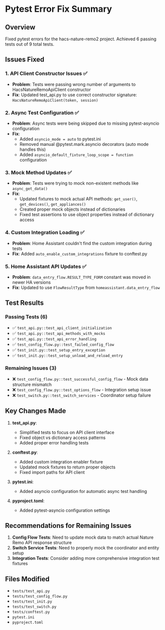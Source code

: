 # Pytest Error Fix Summary

## Overview
Fixed pytest errors for the hacs-nature-remo2 project. Achieved 6 passing tests out of 9 total tests.

## Issues Fixed

### 1. API Client Constructor Issues ✅
- **Problem**: Tests were passing wrong number of arguments to HacsNatureRemoApiClient constructor
- **Fix**: Updated test_api.py to use correct constructor signature: `HacsNatureRemoApiClient(token, session)`

### 2. Async Test Configuration ✅  
- **Problem**: Async tests were being skipped due to missing pytest-asyncio configuration
- **Fix**: 
  - Added `asyncio_mode = auto` to pytest.ini
  - Removed manual @pytest.mark.asyncio decorators (auto mode handles this)
  - Added `asyncio_default_fixture_loop_scope = function` configuration

### 3. Mock Method Updates ✅
- **Problem**: Tests were trying to mock non-existent methods like `async_get_data()`
- **Fix**: 
  - Updated fixtures to mock actual API methods: `get_user()`, `get_devices()`, `get_appliances()`
  - Created proper mock objects instead of dictionaries
  - Fixed test assertions to use object properties instead of dictionary access

### 4. Custom Integration Loading ✅
- **Problem**: Home Assistant couldn't find the custom integration during tests
- **Fix**: Added `auto_enable_custom_integrations` fixture to conftest.py

### 5. Home Assistant API Updates ✅
- **Problem**: `data_entry_flow.RESULT_TYPE_FORM` constant was moved in newer HA versions
- **Fix**: Updated to use `FlowResultType` from `homeassistant.data_entry_flow`

## Test Results

### Passing Tests (6)
- ✅ `test_api.py::test_api_client_initialization`
- ✅ `test_api.py::test_api_methods_with_mocks`
- ✅ `test_api.py::test_api_error_handling`
- ✅ `test_config_flow.py::test_failed_config_flow`
- ✅ `test_init.py::test_setup_entry_exception`
- ✅ `test_init.py::test_setup_unload_and_reload_entry`

### Remaining Issues (3)
- ❌ `test_config_flow.py::test_successful_config_flow` - Mock data structure mismatch
- ❌ `test_config_flow.py::test_options_flow` - Integration setup issue
- ❌ `test_switch.py::test_switch_services` - Coordinator setup failure

## Key Changes Made

1. **test_api.py**:
   - Simplified tests to focus on API client interface
   - Fixed object vs dictionary access patterns
   - Added proper error handling tests

2. **conftest.py**:
   - Added custom integration enabler fixture
   - Updated mock fixtures to return proper objects
   - Fixed import paths for API client

3. **pytest.ini**:
   - Added asyncio configuration for automatic async test handling

4. **pyproject.toml**:
   - Added pytest-asyncio configuration settings

## Recommendations for Remaining Issues

1. **Config Flow Tests**: Need to update mock data to match actual Nature Remo API response structure
2. **Switch Service Tests**: Need to properly mock the coordinator and entity setup
3. **Integration Tests**: Consider adding more comprehensive integration test fixtures

## Files Modified
- `tests/test_api.py`
- `tests/test_config_flow.py`
- `tests/test_init.py`
- `tests/test_switch.py`
- `tests/conftest.py`
- `pytest.ini`
- `pyproject.toml`